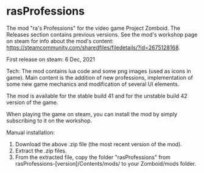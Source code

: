 # rasProfessions
The mod "ra's Professions" for the video game Project Zomboid. The Releases section contains previous versions. See the mod's workshop page on steam for info about the mod's content: https://steamcommunity.com/sharedfiles/filedetails/?id=2675128168.

First release on steam: 6 Dec, 2021

Tech: The mod contains lua code and some png images (used as icons in game). Main content is the addition of new professions, implementation of some new game mechanics and modification of several UI elements.

The mod is available for the stable build 41 and for the unstable build 42 version of the game.

When playing the game on steam, you can install the mod by simply subscribing to it on the workshop.

Manual installation:
1. Download the above .zip file (the most recent version of the mod).
2. Extract the .zip files.
3. From the extracted file, copy the folder "rasProfessions" from rasProfessions-[version]/Contents/mods/ to your Zomboid/mods folder.
